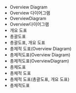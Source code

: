 ﻿- Overview Diagram
- Overview 다이어그램
- OverviewDiagram
- Overview다이어그램
- 개요 도표
- 총괄도표
- 총괄도표, 개요 도표
- 총제적 도표(Overview Diagram)
- 총제적도표(Overview Diagram)
- 총제적도표(OverviewDiagram)
- 총체도표
- 총체적 도표
- 총체적 도표(총괄도표, 개요 도표)
- 총체적도표
